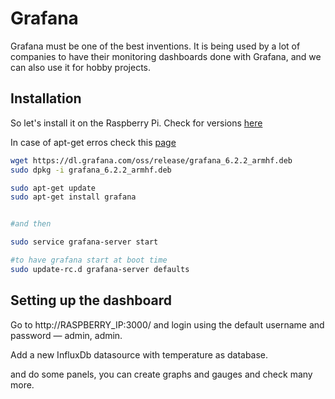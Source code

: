 # Grafana

Grafana must be one of the best inventions. It is being used by a lot of companies to have their monitoring dashboards done with Grafana, and we can also use it for hobby projects.

## Installation

So let's install it on the Raspberry Pi. Check for versions [here](https://grafana.com/grafana/download?platform=arm)

In case of apt-get erros check this [page](https://chrisjean.com/fix-apt-get-update-the-following-signatures-couldnt-be-verified-because-the-public-key-is-not-available/)

```bash
wget https://dl.grafana.com/oss/release/grafana_6.2.2_armhf.deb
sudo dpkg -i grafana_6.2.2_armhf.deb

sudo apt-get update
sudo apt-get install grafana


#and then

sudo service grafana-server start

#to have grafana start at boot time
sudo update-rc.d grafana-server defaults
```

## Setting up the dashboard

Go to http://RASPBERRY_IP:3000/ and login using the default username and password — admin, admin.

Add a new InfluxDb datasource with temperature as database.

and do some panels, you can create graphs and gauges and check many more.
